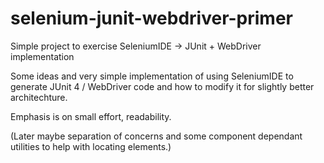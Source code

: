 selenium-junit-webdriver-primer
===============================

Simple project to exercise SeleniumIDE -> JUnit + WebDriver implementation

Some ideas and very simple implementation of using SeleniumIDE to generate JUnit 4 / WebDriver code and how to modify it for slightly better architechture.

Emphasis is on small effort, readability. 

(Later maybe separation of concerns and some component dependant utilities to help with locating elements.)

